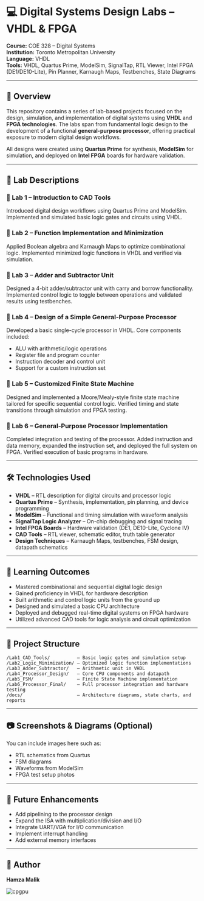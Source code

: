 # 💻 Digital Systems Design Labs – VHDL & FPGA  
**Course:** COE 328 – Digital Systems  
**Institution:** Toronto Metropolitan University  
**Language:** VHDL  
**Tools:** VHDL, Quartus Prime, ModelSim, SignalTap, RTL Viewer, Intel FPGA (DE1/DE10-Lite), Pin Planner, Karnaugh Maps, Testbenches, State Diagrams

---

## 📘 Overview

This repository contains a series of lab-based projects focused on the design, simulation, and implementation of digital systems using **VHDL** and **FPGA technologies**. The labs span from fundamental logic design to the development of a functional **general-purpose processor**, offering practical exposure to modern digital design workflows.

All designs were created using **Quartus Prime** for synthesis, **ModelSim** for simulation, and deployed on **Intel FPGA** boards for hardware validation.

---

## 🧪 Lab Descriptions

### 🔹 Lab 1 – Introduction to CAD Tools  
Introduced digital design workflows using Quartus Prime and ModelSim. Implemented and simulated basic logic gates and circuits using VHDL.

### 🔹 Lab 2 – Function Implementation and Minimization  
Applied Boolean algebra and Karnaugh Maps to optimize combinational logic. Implemented minimized logic functions in VHDL and verified via simulation.

### 🔹 Lab 3 – Adder and Subtractor Unit  
Designed a 4-bit adder/subtractor unit with carry and borrow functionality. Implemented control logic to toggle between operations and validated results using testbenches.

### 🔹 Lab 4 – Design of a Simple General-Purpose Processor  
Developed a basic single-cycle processor in VHDL. Core components included:
- ALU with arithmetic/logic operations  
- Register file and program counter  
- Instruction decoder and control unit  
- Support for a custom instruction set

### 🔹 Lab 5 – Customized Finite State Machine  
Designed and implemented a Moore/Mealy-style finite state machine tailored for specific sequential control logic. Verified timing and state transitions through simulation and FPGA testing.

### 🔹 Lab 6 – General-Purpose Processor Implementation  
Completed integration and testing of the processor. Added instruction and data memory, expanded the instruction set, and deployed the full system on FPGA. Verified execution of basic programs in hardware.

---

## 🛠️ Technologies Used

- **VHDL** – RTL description for digital circuits and processor logic  
- **Quartus Prime** – Synthesis, implementation, pin planning, and device programming  
- **ModelSim** – Functional and timing simulation with waveform analysis  
- **SignalTap Logic Analyzer** – On-chip debugging and signal tracing  
- **Intel FPGA Boards** – Hardware validation (DE1, DE10-Lite, Cyclone IV)  
- **CAD Tools** – RTL viewer, schematic editor, truth table generator  
- **Design Techniques** – Karnaugh Maps, testbenches, FSM design, datapath schematics

---

## 🎯 Learning Outcomes

- Mastered combinational and sequential digital logic design  
- Gained proficiency in VHDL for hardware description  
- Built arithmetic and control logic units from the ground up  
- Designed and simulated a basic CPU architecture  
- Deployed and debugged real-time digital systems on FPGA hardware  
- Utilized advanced CAD tools for logic analysis and circuit optimization

---

## 📁 Project Structure

```
/Lab1_CAD_Tools/          – Basic logic gates and simulation setup  
/Lab2_Logic_Minimization/ – Optimized logic function implementations  
/Lab3_Adder_Subtractor/   – Arithmetic unit in VHDL  
/Lab4_Processor_Design/   – Core CPU components and datapath  
/Lab5_FSM/                – Finite State Machine implementation  
/Lab6_Processor_Final/    – Full processor integration and hardware testing  
/docs/                    – Architecture diagrams, state charts, and reports  
```

---

## 📷 Screenshots & Diagrams (Optional)

You can include images here such as:
- RTL schematics from Quartus  
- FSM diagrams  
- Waveforms from ModelSim  
- FPGA test setup photos

---

## 📌 Future Enhancements

- Add pipelining to the processor design  
- Expand the ISA with multiplication/division and I/O  
- Integrate UART/VGA for I/O communication  
- Implement interrupt handling  
- Add external memory interfaces

---

## 👤 Author
**Hamza Malik**  



![cpgpu](https://user-images.githubusercontent.com/49215949/230212451-be755a9a-f83e-4d5e-98dc-de129d6e3314.jpg)
